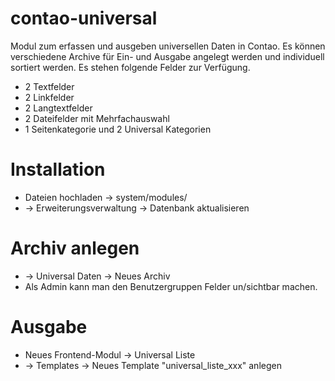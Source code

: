 contao-universal
================

Modul zum erfassen und ausgeben universellen Daten in Contao. Es können verschiedene Archive für Ein- und Ausgabe angelegt werden und individuell sortiert werden. Es stehen folgende Felder zur Verfügung.
- 2 Textfelder
- 2 Linkfelder
- 2 Langtextfelder
- 2 Dateifelder mit Mehrfachauswahl
- 1 Seitenkategorie und 2 Universal Kategorien

Installation
===
- Dateien hochladen -> system/modules/
- -> Erweiterungsverwaltung -> Datenbank aktualisieren

Archiv anlegen
===
- -> Universal Daten -> Neues Archiv
- Als Admin kann man den Benutzergruppen Felder un/sichtbar machen.

Ausgabe
===
- Neues Frontend-Modul -> Universal Liste
- -> Templates -> Neues Template "universal_liste_xxx" anlegen
 
